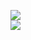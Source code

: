 [![](https://img.shields.io/badge/Made%20With-Github%20Spray-lightgrey.svg?style=for-the-badge&logo=github)](https://github.com/Annihil/github-spray#14121)  
[![](https://i.imgur.com/2DrTn0Z.gif)](https://github.com/Annihil/github-spray)
